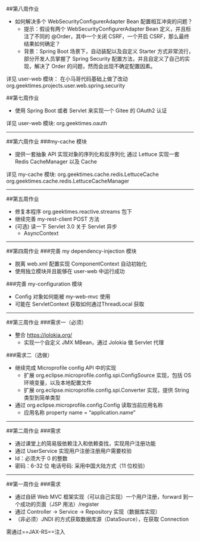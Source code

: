 ##第八周作业
- 如何解决多个 WebSecurityConfigurerAdapter Bean 配置相互冲突的问题？  
    - 提示：假设有两个 WebSecurityConfigurerAdapter Bean 定义，并且标注了不同的 @Order，其中一个关闭 CSRF，一个开启 CSRF，那么最终结果如何确定？
    - 背景：Spring Boot 场景下，自动装配以及自定义 Starter 方式非常流行，部分开发人员掌握了 Spring Security 配置方法，并且自定义了自己的实现，解决了 Order 的问题，然而会出现不确定配置因素。
  
详见 user-web 模块：
在小马哥代码基础上做了改动 
org.geektimes.projects.user.web.spring.security



##第七周作业
-  使用 Spring Boot 或者 Servlet 来实现一个 Gitee 的 OAuth2 认证

详见 user-web 模块:
org.geektimes.oauth

---
##第六周作业
###my-cache 模块
-  提供一套抽象 API 实现对象的序列化和反序列化 通过 Lettuce 实现一套 Redis CacheManager 以及 Cache

详见 my-cache 模块:
org.geektimes.cache.redis.LettuceCache
org.geektimes.cache.redis.LettuceCacheManager


---
##第五周作业
- 修复本程序 org.geektimes.reactive.streams 包下
- 继续完善 my-rest-client POST 方法
- (可选) 读一下 Servlet 3.0 关于 Servlet 异步 
	- AsyncContext

---

##第四周作业
###完善 my dependency-injection 模块
- 脱离 web.xml 配置实现 ComponentContext 自动初始化
- 使用独立模块并且能够在 user-web 中运行成功

###完善 my-configuration 模块
- Config 对象如何能被 my-web-mvc 使用
- 可能在 ServletContext 获取如何通过ThreadLocal 获取

---

##第三周作业
###需求一（必须）
- 整合 https://jolokia.org/
	- 实现一个自定义 JMX MBean，通过 Jolokia 做 Servlet 代理

###需求二（选做）
- 继续完成 Microprofile config API 中的实现
	- 扩展 org.eclipse.microprofile.config.spi.ConfigSource 实现，包括 OS 环境变量，以及本地配置文件
	- 扩展 org.eclipse.microprofile.config.spi.Converter 实现，提供 String 类型到简单类型
- 	通过 org.eclipse.microprofile.config.Config 读取当前应用名称
	- 应用名称 property name = “application.name”

---

##第二周作业
###需求
- 通过课堂上的简易版依赖注入和依赖查找，实现用户注册功能
- 通过 UserService 实现用户注册注册用户需要校验
- Id：必须大于 0 的整数
- 密码：6-32 位 电话号码: 采用中国大陆方式（11 位校验）

---

##第一周作业
###需求
- 通过自研 Web MVC 框架实现（可以自己实现）一个用户注册，forward 到一个成功的页面（JSP 用法）/register
- 通过 Controller -> Service -> Repository 实现（数据库实现）
- （非必须）JNDI 的方式获取数据库源（DataSource），在获取 Connection

需通过==JAX-RS==注入



